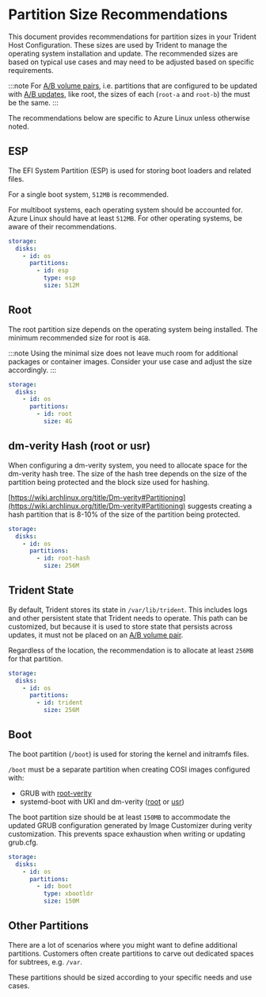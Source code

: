 # Partition Size Recommendations

This document provides recommendations for partition sizes in your Trident Host
Configuration. These sizes are used by Trident to manage the operating system
installation and update. The recommended sizes are based on typical use cases
and may need to be adjusted based on specific requirements.

:::note
For [A/B volume pairs](../Reference/Glossary.md#ab-volume-pair), i.e. partitions
that are configured to be updated with [A/B updates](../Reference/Glossary.md#ab-update),
like root, the sizes of each (`root-a` and `root-b`) the must be the same.
:::

The recommendations below are specific to Azure Linux unless otherwise noted.

## ESP

The EFI System Partition (ESP) is used for storing boot loaders and related
files.

For a single boot system, `512MB` is recommended.

For multiboot systems, each operating system should be accounted for. Azure
Linux should have at least `512MB`. For other operating systems, be aware of
their recommendations.

``` yaml
storage:
  disks:
    - id: os
      partitions:
        - id: esp
          type: esp
          size: 512M
```

## Root

The root partition size depends on the operating system being installed. The
minimum recommended size for root is `4GB`.

:::note
Using the minimal size does not leave much room for additional packages or
container images. Consider your use case and adjust the size accordingly.
:::

``` yaml
storage:
  disks:
    - id: os
      partitions:
        - id: root
          size: 4G
```

## dm-verity Hash (root or usr)

When configuring a dm-verity system, you need to allocate space for the
dm-verity hash tree. The size of the hash tree depends on the size of the
partition being protected and the block size used for hashing.

[https://wiki.archlinux.org/title/Dm-verity#Partitioning](https://wiki.archlinux.org/title/Dm-verity#Partitioning)
suggests creating a hash partition that is 8-10% of the size of the partition
being protected.

``` yaml
storage:
  disks:
    - id: os
      partitions:
        - id: root-hash
          size: 256M
```

## Trident State

By default, Trident stores its state in `/var/lib/trident`. This includes logs
and other persistent state that Trident needs to operate. This path can be
customized, but because it is used to store state that persists across updates,
it must not be placed on an [A/B volume pair](../Reference/Glossary.md#ab-volume-pair).

Regardless of the location, the recommendation is to allocate at least
`256MB` for that partition.

``` yaml
storage:
  disks:
    - id: os
      partitions:
        - id: trident
          size: 256M
```

## Boot

The boot partition (`/boot`) is used for storing the kernel and initramfs files.

`/boot` must be a separate partition when creating COSI images configured with:

* GRUB with [root-verity](../Explanation/Root-Verity.md)
* systemd-boot with UKI and dm-verity ([root](../Explanation/Root-Verity.md) or [usr](../Explanation/Usr-Verity.md))

The boot partition size should be at least `150MB` to accommodate the updated
GRUB configuration generated by Image Customizer during verity customization.
This prevents space exhaustion when writing or updating grub.cfg.

``` yaml
storage:
  disks:
    - id: os
      partitions:
        - id: boot
          type: xbootldr
          size: 150M
```

## Other Partitions

There are a lot of scenarios where you might want to define additional
partitions. Customers often create partitions to carve out dedicated spaces for
subtrees, e.g. `/var`.

These partitions should be sized according to your specific needs and use
cases.
